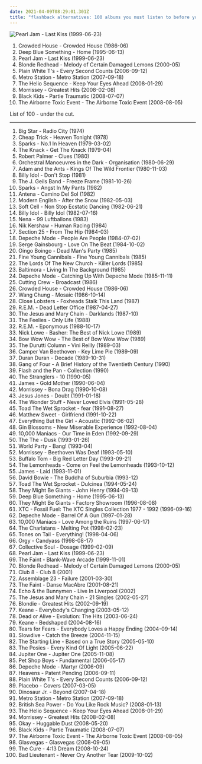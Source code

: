 ```yaml
---
date: 2021-04-09T08:29:01.301Z
title: "flashback alternatives: 100 albums you must listen to before you die"
---
```

![Pearl Jam - Last Kiss (1999-06-23)](https://img.discogs.com/n8IeQKlL1AkpY4WaZ5akx0X88EA=/fit-in/600x593/filters:strip_icc():format(jpeg):mode_rgb():quality(90)/discogs-images/R-631417-1400879404-2317.jpeg.jpg "Pearl Jam - Last Kiss (1999-06-23)")
<ol class="albums">
<li data-cover="https://img.discogs.com/9o9o8n-KtM0OAjhwZUcYaN2ZYFY=/fit-in/600x600/filters:strip_icc():format(jpeg):mode_rgb():quality(90)/discogs-images/R-692052-1418583874-7321.jpeg.jpg" data-tags="80s, pop, rock" role="button">Crowded House - Crowded House (1986-06)</li>
<li data-cover="http://coverartarchive.org/release/c0905835-0bde-3f87-bfae-50bac19440ed/6223552957-500.jpg" data-tags="rock" role="button">Deep Blue Something - Home (1995-06-13)</li>
<li data-cover="https://img.discogs.com/n8IeQKlL1AkpY4WaZ5akx0X88EA=/fit-in/600x593/filters:strip_icc():format(jpeg):mode_rgb():quality(90)/discogs-images/R-631417-1400879404-2317.jpeg.jpg" data-tags="rock, grunge, 90s, covers, flashback alternatives" role="button">Pearl Jam - Last Kiss (1999-06-23)</li>
<li data-cover="https://img.discogs.com/WT1wu71Vs82Vi4OEtAxWvSrG7zc=/fit-in/600x590/filters:strip_icc():format(jpeg):mode_rgb():quality(90)/discogs-images/R-640555-1491711277-5335.jpeg.jpg" data-tags="indie, indie rock, alternative, blonde redhead" role="button">Blonde Redhead - Melody of Certain Damaged Lemons (2000-05)</li>
<li data-cover="http://coverartarchive.org/release/e14d082d-64ee-4d42-9f1e-8b1d7423ed08/15998776082-500.jpg" data-tags="indie, rock, pop punk, emo" role="button">Plain White T's - Every Second Counts (2006-09-12)</li>
<li data-cover="http://coverartarchive.org/release/7e12a9c9-7397-4cfd-a515-5fa0fb0bc7d5/7170999378-500.jpg" data-tags="alternative, dance, electronic alternative, california in the summer" role="button">Metro Station - Metro Station (2007-09-18)</li>
<li data-cover="http://coverartarchive.org/release/cb01a3d2-4c00-4bd0-8ec2-fde956c79613/16079629985-500.jpg" data-tags="indie, indie rock, heartbreakingly beautiful, 2008 favorites" role="button">The Helio Sequence - Keep Your Eyes Ahead (2008-01-29)</li>
<li data-cover="https://img.discogs.com/0oczX3LmhANoQfcmpuKyMpT-dZk=/fit-in/450x440/filters:strip_icc():format(jpeg):mode_rgb():quality(90)/discogs-images/R-4625934-1370329246-1454.jpeg.jpg" data-tags="alternative rock, 00s" role="button">Morrissey - Greatest Hits (2008-02-08)</li>
<li data-cover="https://img.discogs.com/fi-H7ZPALPcsWhQEkhhSWu4v05k=/fit-in/600x601/filters:strip_icc():format(jpeg):mode_rgb():quality(90)/discogs-images/R-1404081-1494614671-4937.jpeg.jpg" data-tags="indie pop" role="button">Black Kids - Partie Traumatic (2008-07-07)</li>
<li data-cover="http://coverartarchive.org/release/e376f404-5229-4774-b2b3-1aeed5aa6f7a/17796794761-500.jpg" data-tags="indie rock" role="button">The Airborne Toxic Event - The Airborne Toxic Event (2008-08-05)</li>
</ol>
List of 100 - under the cut.
<!-- more -->

_________________

<ol class="albums">
<li data-cover="http://coverartarchive.org/release/c42f97da-b73d-429c-9400-12f288c783d8/15325737905-500.jpg" data-tags="70s, powerpop" role="button">
Big Star - Radio City (1974)
</li>
<li data-cover="https://img.discogs.com/UAO51zx85B0PW67V75jBWxzNhmo=/fit-in/600x592/filters:strip_icc():format(jpeg):mode_rgb():quality(90)/discogs-images/R-2350219-1278799454.jpeg.jpg" data-tags="power pop, rock, classic rock, 70s" role="button">
Cheap Trick - Heaven Tonight (1978)
</li>
<li data-cover="http://coverartarchive.org/release/201fb188-f98c-45c3-9c89-dbc7baaecb9c/25119476484-500.jpg" data-tags="synthpop" role="button">
Sparks - No.1 In Heaven (1979-03-02)
</li>
<li data-cover="http://coverartarchive.org/release/489e7f56-d73e-3772-9229-c45375da5e5b/7506671171-500.jpg" data-tags="classic rock" role="button">
The Knack - Get The Knack (1979-04)
</li>
<li data-cover="https://img.discogs.com/sDamp9SAHbFRnsopuA6BJFN7dAg=/fit-in/600x600/filters:strip_icc():format(jpeg):mode_rgb():quality(90)/discogs-images/R-9815240-1486755528-8197.jpeg.jpg" data-tags="80s, robert palmer, pop, rock" role="button">
Robert Palmer - Clues (1980)
</li>
<li data-cover="https://via.placeholder.com/450" data-tags="80s, new wave" role="button">
Orchestral Manoeuvres in the Dark - Organisation (1980-06-29)
</li>
<li data-cover="http://coverartarchive.org/release/14e135fe-eb2b-4361-a12e-66b13fe34ee9/9607837582-500.jpg" data-tags="80s, new wave" role="button">
Adam and the Ants - Kings Of The Wild Frontier (1980-11-03)
</li>
<li data-cover="http://coverartarchive.org/release/6671f035-bb7f-48f3-98a3-99ca33202c67/14753977630-500.jpg" data-tags="80s, happy, 1981 albums, flashback alternatives, gespannt" role="button">
Billy Idol - Don't Stop (1981)
</li>
<li data-cover="https://img.discogs.com/LNIJeVHZOTdUuJ2X_N5C0mZYFWE=/fit-in/549x546/filters:strip_icc():format(jpeg):mode_rgb():quality(90)/discogs-images/R-5333220-1390773150-7639.jpeg.jpg" data-tags="80s" role="button">
The J. Geils Band - Freeze Frame (1981-10-26)
</li>
<li data-cover="https://img.discogs.com/UqcTAo_xEbK2m1yIZL0j6hVu6gM=/fit-in/600x601/filters:strip_icc():format(jpeg):mode_rgb():quality(90)/discogs-images/R-15371139-1592327560-7618.jpeg.jpg" data-tags="i have this on vinyl" role="button">
Sparks - Angst In My Pants (1982)
</li>
<li data-cover="http://coverartarchive.org/release/42bac6d4-d3bb-4e6f-986b-4eae900c2558/1762408082-500.jpg" data-tags="bossa nova" role="button">
Antena - Camino Del Sol (1982)
</li>
<li data-cover="https://img.discogs.com/YCRFKgAJE6XDQDZNfyribpkJT_Y=/fit-in/600x594/filters:strip_icc():format(jpeg):mode_rgb():quality(90)/discogs-images/R-447539-1153334275.jpeg.jpg" data-tags="new wave" role="button">
Modern English - After the Snow (1982-05-03)
</li>
<li data-cover="https://img.discogs.com/hhiPFJbxCmLq4MK89rufkLSX2mE=/fit-in/600x593/filters:strip_icc():format(jpeg):mode_rgb():quality(90)/discogs-images/R-5018056-1382267742-6598.jpeg.jpg" data-tags="80s, new wave, synthpop, 80's, art school, flashback alternatives, electropearls" role="button">
Soft Cell - Non Stop Ecstatic Dancing (1982-06-21)
</li>
<li data-cover="https://img.discogs.com/PCgnxVCzzTl-HSsQaU4qnKhloN4=/fit-in/600x600/filters:strip_icc():format(jpeg):mode_rgb():quality(90)/discogs-images/R-600291-1175787502.jpeg.jpg" data-tags="rock, 80s, new wave" role="button">
Billy Idol - Billy Idol (1982-07-16)
</li>
<li data-cover="http://coverartarchive.org/release/e38790fe-0b99-45ac-b540-9b7cf2742d94/19025705025-500.jpg" data-tags="german" role="button">
Nena - 99 Luftballons (1983)
</li>
<li data-cover="https://img.discogs.com/3uZgSt_SrYjrbMdq2GURj1H54XM=/fit-in/594x586/filters:strip_icc():format(jpeg):mode_rgb():quality(90)/discogs-images/R-478981-1335477478.jpeg.jpg" data-tags="new wave, electronic, 80s, synthpop" role="button">
Nik Kershaw - Human Racing (1984)
</li>
<li data-cover="https://img.discogs.com/QmiO5WxBG1c-16LnG4j9nVCDlWk=/fit-in/596x600/filters:strip_icc():format(jpeg):mode_rgb():quality(90)/discogs-images/R-49119-1348252428-3686.jpeg.jpg" data-tags="alternative, new wave, to explore, flashback alternatives, section25, favorite albums 1984" role="button">
Section 25 - From The Hip (1984-03)
</li>
<li data-cover="http://coverartarchive.org/release/f5b04a12-738a-46e4-8dbf-3fe3ee68a24f/1916145107-500.jpg" data-tags="synthpop, 80s, british" role="button">
Depeche Mode - People Are People (1984-07-02)
</li>
<li data-cover="https://img.discogs.com/toHzXeAjUtm3EEwpPLG40gxVhSs=/fit-in/600x600/filters:strip_icc():format(jpeg):mode_rgb():quality(90)/discogs-images/R-7742111-1447846384-8785.jpeg.jpg" data-tags="new wave, eighties, chanson francaise, gainsbourg, flashback alternatives, record collectors 80s rock album best 100, france80, l3a1e5da4n15l1, amouraoutsider" role="button">
Serge Gainsbourg - Love On The Beat (1984-10-02)
</li>
<li data-cover="http://coverartarchive.org/release/320e59a4-d93a-48f6-ae66-3f64eec59a71/11946420305-500.jpg" data-tags="80s" role="button">
Oingo Boingo - Dead Man's Party (1985)
</li>
<li data-cover="https://img.discogs.com/PIRI6LZHOFgNnO8bwZQrzxcs5Bo=/fit-in/600x600/filters:strip_icc():format(jpeg):mode_rgb():quality(90)/discogs-images/R-433994-1399818052-5088.jpeg.jpg" data-tags="new wave, soft rock" role="button">
Fine Young Cannibals - Fine Young Cannibals (1985)
</li>
<li data-cover="http://coverartarchive.org/release/de21ccd0-12d5-479c-8691-6438c797233e/14778981192-500.jpg" data-tags="flashback alternatives" role="button">
The Lords Of The New Church - Killer Lords (1985)
</li>
<li data-cover="https://img.discogs.com/w2H1ZUj9cBFdqm3O8Hjg6t_H7bE=/fit-in/350x368/filters:strip_icc():format(jpeg):mode_rgb():quality(90)/discogs-images/R-420182-1568177112-9432.jpeg.jpg" data-tags="pop, dance, 80s, italo disco, aleyster crowley, tarzan boy" role="button">
Baltimora - Living In The Background (1985)
</li>
<li data-cover="http://coverartarchive.org/release/dd0558d4-a192-426f-922d-85378a658a99/5985522280-500.jpg" data-tags="80s, new wave, synth pop" role="button">
Depeche Mode - Catching Up With Depeche Mode (1985-11-11)
</li>
<li data-cover="https://img.discogs.com/2SgB42_HSgvVJGTAZ8GIEp1rE7g=/fit-in/600x600/filters:strip_icc():format(jpeg):mode_rgb():quality(90)/discogs-images/R-1509509-1265976464.jpeg.jpg" data-tags="80s" role="button">
Cutting Crew - Broadcast (1986)
</li>
<li data-cover="https://img.discogs.com/9o9o8n-KtM0OAjhwZUcYaN2ZYFY=/fit-in/600x600/filters:strip_icc():format(jpeg):mode_rgb():quality(90)/discogs-images/R-692052-1418583874-7321.jpeg.jpg" data-tags="80s, pop, rock" role="button">
Crowded House - Crowded House (1986-06)
</li>
<li data-cover="http://coverartarchive.org/release/fee7bb8f-5298-4098-a0ac-8e82518d3fd3/6431597825-500.jpg" data-tags="pop, 80s" role="button">
Wang Chung - Mosaic (1986-10-14)
</li>
<li data-cover="https://img.discogs.com/11WMQ54lcnVEyNKiWc8cJxnyLRQ=/fit-in/543x544/filters:strip_icc():format(jpeg):mode_rgb():quality(90)/discogs-images/R-426527-1299199282.jpeg.jpg" data-tags="title is a full sentence, all-time favourite, flashback alternatives, 80s drum sound, jangly 80s indie" role="button">
Close Lobsters - Foxheads Stalk This Land (1987)
</li>
<li data-cover="http://coverartarchive.org/release/6600f795-278c-49e3-883d-547016141503/15810465428-500.jpg" data-tags="alternative rock, rem" role="button">
R.E.M. - Dead Letter Office (1987-04-27)
</li>
<li data-cover="https://via.placeholder.com/450" data-tags="post-punk, 80s" role="button">
The Jesus and Mary Chain - Darklands (1987-10)
</li>
<li data-cover="https://via.placeholder.com/450" data-tags="pop, post-punk, jangle pop, apricot, flashback alternatives, iveldie best of 1988, year of 1988, american 1980s, hoeralbum, discos de cabecera, michelle hurd" role="button">
The Feelies - Only Life (1988)
</li>
<li data-cover="http://coverartarchive.org/release/3c37198e-c871-461a-8a84-5415f5ee185d/15288262729-500.jpg" data-tags="rock" role="button">
R.E.M. - Eponymous (1988-10-17)
</li>
<li data-cover="https://img.discogs.com/PgescH_NbCDmXQaNS1BL9I6ulo8=/fit-in/194x259/filters:strip_icc():format(jpeg):mode_rgb():quality(90)/discogs-images/R-8597939-1489266075-7765.jpeg.jpg" data-tags="classic rock, rock, pop rock, psychedelic, garage rock, glam rock, powerpop, country rock, surf rock, chameleon, proto punk, rock-protopunk, flashback alternatives" role="button">
Nick Lowe - Basher: The Best of Nick Lowe (1989)
</li>
<li data-cover="http://coverartarchive.org/release/5f43c500-7a00-46ec-9e1d-2aa7cf9094ed/28224204089-500.jpg" data-tags="quitar" role="button">
Bow Wow Wow - The Best of Bow Wow Wow (1989)
</li>
<li data-cover="https://img.discogs.com/keXpTzJtSNXagnpcAmz86-zZHeY=/fit-in/320x240/filters:strip_icc():format(jpeg):mode_rgb():quality(90)/discogs-images/R-4952606-1380410827-5271.jpeg.jpg" data-tags="80s, lounge, dream pop, detached, post-punk albums, flashback alternatives, iveldie best of 1989, names of people" role="button">
The Durutti Column - Vini Reilly (1989-03)
</li>
<li data-cover="http://coverartarchive.org/release/d826b19f-df20-4a9c-9a49-f10328c9b245/9169167920-500.jpg" data-tags="indie, 90s, remember memberin" role="button">
Camper Van Beethoven - Key Lime Pie (1989-09)
</li>
<li data-cover="https://img.discogs.com/NOH3fwgIB26sE5mq2qLSTn-J1Es=/fit-in/490x565/filters:strip_icc():format(jpeg):mode_rgb():quality(90)/discogs-images/R-7938494-1452033938-5653.jpeg.jpg" data-tags="new wave" role="button">
Duran Duran - Decade (1989-10-31)
</li>
<li data-cover="https://img.discogs.com/FYbntpWx7Kum8VUDhEQ3SblLQBs=/fit-in/350x573/filters:strip_icc():format(jpeg):mode_rgb():quality(90)/discogs-images/R-4453816-1426631153-6153.jpeg.jpg" data-tags="alternative, dark, gang of four, flashback alternatives, wire-y" role="button">
Gang of Four - A Brief History of the Twentieth Century (1990)
</li>
<li data-cover="http://coverartarchive.org/release/8769a9fa-3d99-452d-ba9c-ed80d7ce031d/15229542946-500.jpg" data-tags="classic rock, pop, rock, 80s, new wave, flashback alternatives" role="button">
Flash and the Pan - Collection (1990)
</li>
<li data-cover="https://img.discogs.com/UB1wgGgjqwyIqPxdKqxnuBaLGO4=/fit-in/600x600/filters:strip_icc():format(jpeg):mode_rgb():quality(90)/discogs-images/R-1125791-1194281273.jpeg.jpg" data-tags="flashback alternatives" role="button">
The Stranglers - 10 (1990-05)
</li>
<li data-cover="http://coverartarchive.org/release/cb7fcc66-ae1f-38f2-8cb0-4278a397eec4/14762215748-500.jpg" data-tags="indie rock, britpop" role="button">
James - Gold Mother (1990-06-04)
</li>
<li data-cover="http://coverartarchive.org/release/74678f8d-80a8-3091-ada8-89d617241547/22697273580-500.jpg" data-tags="morrissey, alternative" role="button">
Morrissey - Bona Drag (1990-10-08)
</li>
<li data-cover="http://coverartarchive.org/release/b8121460-6095-4fb2-a029-4da5752f1f17/1120362338-500.jpg" data-tags="rock, grebo" role="button">
Jesus Jones - Doubt (1991-01-18)
</li>
<li data-cover="https://img.discogs.com/hVw_sKwxx2S5DsVCgXNwA8qZ4b0=/fit-in/600x604/filters:strip_icc():format(jpeg):mode_rgb():quality(90)/discogs-images/R-9700701-1485004915-9809.jpeg.jpg" data-tags="weez fave" role="button">
The Wonder Stuff - Never Loved Elvis (1991-05-28)
</li>
<li data-cover="http://coverartarchive.org/release/3e2ed461-01f5-4692-bb7d-697b4f779775/15467186123-500.jpg" data-tags="alternative, 90s" role="button">
Toad The Wet Sprocket - fear (1991-08-27)
</li>
<li data-cover="http://coverartarchive.org/release/95beab7d-97df-4acc-8936-9c11f8e9ca46/8959933482-500.jpg" data-tags="rock, 90s, greatest albums of the 90s" role="button">
Matthew Sweet - Girlfriend (1991-10-22)
</li>
<li data-cover="http://coverartarchive.org/release/84cd3aa7-55d8-4114-92be-18800688c0ed/13989672545-500.jpg" data-tags="singer-songwriter, acoustic, 90s" role="button">
Everything But the Girl - Acoustic (1992-06-02)
</li>
<li data-cover="https://img.discogs.com/zrffJsrUfjev7tBMhpGlX7HYBBk=/fit-in/599x599/filters:strip_icc():format(jpeg):mode_rgb():quality(90)/discogs-images/R-2724504-1298193243.jpeg.jpg" data-tags="90s" role="button">
Gin Blossoms - New Miserable Experience (1992-08-04)
</li>
<li data-cover="http://coverartarchive.org/release/c52103f1-6fe6-4538-9afb-2f36fb3eb8d6/9517006834-500.jpg" data-tags="female vocalists" role="button">
10,000 Maniacs - Our Time in Eden (1992-09-29)
</li>
<li data-cover="http://coverartarchive.org/release/8ec76c59-aae8-4726-9d3a-1dabfa55c3b6/2556736293-500.jpg" data-tags="post-punk" role="button">
The The - Dusk (1993-01-26)
</li>
<li data-cover="http://coverartarchive.org/release/e673cb17-73c9-4848-844e-998b95fe5475/26291286198-500.jpg" data-tags="college radio, steve lillywhite, flashback alternatives" role="button">
World Party - Bang! (1993-04)
</li>
<li data-cover="http://coverartarchive.org/release/ca6e0c02-952a-3043-ae91-c1f3992d3999/16357280127-500.jpg" data-tags="live" role="button">
Morrissey - Beethoven Was Deaf (1993-05-10)
</li>
<li data-cover="http://coverartarchive.org/release/e3347148-ff9a-4fff-a00e-35a171f86d27/13069256471-500.jpg" data-tags="classic rock, rock, punk, psychedelic, garage rock, glam rock, powerpop, high school, sommer, proto punk, my so-called life, i remember you, other great tracks, rock-protopunk, flashback alternatives, 20 favorite albums of 1993, my 100 favorite albums of the 1990s, big red letter day, soda-jerk" role="button">
Buffalo Tom - Big Red Letter Day (1993-09-21)
</li>
<li data-cover="https://img.discogs.com/ssbFNPcxY5xfHnpWw0ZxP8RtoYk=/fit-in/374x360/filters:strip_icc():format(jpeg):mode_rgb():quality(90)/discogs-images/R-1956222-1380222420-3244.jpeg.jpg" data-tags="rock, 90s" role="button">
The Lemonheads - Come on Feel the Lemonheads (1993-10-12)
</li>
<li data-cover="https://img.discogs.com/CayCuPR8BChLIoj8i2Tn6Kp0YgM=/fit-in/600x590/filters:strip_icc():format(jpeg):mode_rgb():quality(90)/discogs-images/R-1709270-1264024211.jpeg.jpg" data-tags="britpop" role="button">
James - Laid (1993-11-01)
</li>
<li data-cover="http://coverartarchive.org/release/81d3ccb9-d167-4c32-9f33-ec2f08c9a156/22633640940-500.jpg" data-tags="90s" role="button">
David Bowie - The Buddha of Suburbia (1993-12)
</li>
<li data-cover="http://coverartarchive.org/release/d078bf69-88f7-4d52-bace-c67ec7839d7d/4008686824-500.jpg" data-tags="90s, alternative" role="button">
Toad The Wet Sprocket - Dulcinea (1994-05-24)
</li>
<li data-cover="http://coverartarchive.org/release/19cab610-4790-4342-9e1e-b8c6915a5486/21497182399-500.jpg" data-tags="90s" role="button">
They Might Be Giants - John Henry (1994-09-13)
</li>
<li data-cover="http://coverartarchive.org/release/c0905835-0bde-3f87-bfae-50bac19440ed/6223552957-500.jpg" data-tags="rock" role="button">
Deep Blue Something - Home (1995-06-13)
</li>
<li data-cover="http://coverartarchive.org/release/a62fbbbb-e50e-4c55-abd8-89f28b0b2477/13886747943-500.jpg" data-tags="90s, 1990s" role="button">
They Might Be Giants - Factory Showroom (1996-08-08)
</li>
<li data-cover="https://img.discogs.com/lQegIlBExZyi6YhDwoUUPhOEKzU=/fit-in/600x602/filters:strip_icc():format(jpeg):mode_rgb():quality(90)/discogs-images/R-950986-1583561708-8949.jpeg.jpg" data-tags="flashback alternatives" role="button">
XTC - Fossil Fuel: The XTC Singles Collection 1977 - 1992 (1996-09-16)
</li>
<li data-cover="https://img.discogs.com/HpyzYi6qvDs5ss_OmYuLlN_odew=/fit-in/600x609/filters:strip_icc():format(jpeg):mode_rgb():quality(90)/discogs-images/R-24399-1307315393.jpeg.jpg" data-tags="90s, synthpop, depeche mode, deleted, sought, depeche, flashback alternatives, nice hairdo fag" role="button">
Depeche Mode - Barrel Of A Gun (1997-01-28)
</li>
<li data-cover="https://img.discogs.com/L30mzK02cO1C4uodCjcdSgr7kB0=/fit-in/300x300/filters:strip_icc():format(jpeg):mode_rgb():quality(90)/discogs-images/R-386830-1106584240.jpg.jpg" data-tags="rock, flashback alternatives, tdhassociation" role="button">
10,000 Maniacs - Love Among the Ruins (1997-06-17)
</li>
<li data-cover="https://img.discogs.com/jKm3_RTj5IVHgmcqWWSs42GmcsM=/fit-in/444x444/filters:strip_icc():format(jpeg):mode_rgb():quality(90)/discogs-images/R-5159568-1386111335-1691.png.jpg" data-tags="indie, indie rock, britpop" role="button">
The Charlatans - Melting Pot (1998-02-23)
</li>
<li data-cover="http://coverartarchive.org/release/f24608d7-2b22-4c6e-a69b-02d8dcd4110b/7925357691-500.jpg" data-tags="goth, post punk, flashback alternatives" role="button">
Tones on Tail - Everything! (1998-04-06)
</li>
<li data-cover="http://coverartarchive.org/release/ab30776c-8e8b-4554-858b-b0acd7cb74c1/27009518945-500.jpg" data-tags="industrial, industrial rock" role="button">
Orgy - Candyass (1998-08-17)
</li>
<li data-cover="http://coverartarchive.org/release/3bf8751c-c418-494a-9897-e345415bb1a6/15473876103-500.jpg" data-tags="alternative, alternative rock" role="button">
Collective Soul - Dosage (1999-02-09)
</li>
<li data-cover="https://img.discogs.com/n8IeQKlL1AkpY4WaZ5akx0X88EA=/fit-in/600x593/filters:strip_icc():format(jpeg):mode_rgb():quality(90)/discogs-images/R-631417-1400879404-2317.jpeg.jpg" data-tags="rock, grunge, 90s, covers, flashback alternatives" role="button">
Pearl Jam - Last Kiss (1999-06-23)
</li>
<li data-cover="https://img.discogs.com/7DrGNU8WpbEIDemAQK9vq_ZnN2U=/fit-in/600x600/filters:strip_icc():format(jpeg):mode_rgb():quality(90)/discogs-images/R-348097-1407836142-4445.jpeg.jpg" data-tags="indie" role="button">
The Faint - Blank-Wave Arcade (1999-11-01)
</li>
<li data-cover="https://img.discogs.com/WT1wu71Vs82Vi4OEtAxWvSrG7zc=/fit-in/600x590/filters:strip_icc():format(jpeg):mode_rgb():quality(90)/discogs-images/R-640555-1491711277-5335.jpeg.jpg" data-tags="indie, indie rock, alternative, blonde redhead" role="button">
Blonde Redhead - Melody of Certain Damaged Lemons (2000-05)
</li>
<li data-cover="https://img.discogs.com/8Gbo9t1dEiCGhoW7JTRnoixxejI=/fit-in/200x198/filters:strip_icc():format(jpeg):mode_rgb():quality(90)/discogs-images/R-471986-1118549298.jpg.jpg" data-tags="plotters albums" role="button">
Club 8 - Club 8 (2001)
</li>
<li data-cover="http://coverartarchive.org/release/090a0fb7-dfb3-436a-a407-e7c098a16144/3240794986-500.jpg" data-tags="ebm, futurepop, metropolis" role="button">
Assemblage 23 - Failure (2001-03-30)
</li>
<li data-cover="http://coverartarchive.org/release/2d0b6eb0-8d92-3ec1-a6ae-f939a7980426/7587631086-500.jpg" data-tags="indie, electronic" role="button">
The Faint - Danse MacAbre (2001-08-21)
</li>
<li data-cover="http://coverartarchive.org/release/c1f1819a-ce97-4f2c-bff7-54f8dd2be70b/12885144100-500.jpg" data-tags="alternative, new wave, live, liverpool, echo & the bunnymen, deleted, live album, desert island discs, flashback alternatives, brilliant albums, sjc, live in liverpool" role="button">
Echo & the Bunnymen - Live In Liverpool (2002)
</li>
<li data-cover="http://coverartarchive.org/release/460eb1c2-1787-4c84-8aec-496251d17e8b/3205936535-500.jpg" data-tags="indie" role="button">
The Jesus and Mary Chain - 21 Singles (2002-05-27)
</li>
<li data-cover="http://coverartarchive.org/release/bc3802fb-b98b-4fe2-8709-c09700dd2483/20718037945-500.jpg" data-tags="pop, rock, female vocalists" role="button">
Blondie - Greatest Hits (2002-09-19)
</li>
<li data-cover="https://via.placeholder.com/450" data-tags="british, keane" role="button">
Keane - Everybody's Changing (2003-05-12)
</li>
<li data-cover="http://coverartarchive.org/release/23c76d92-73f9-48f6-94de-8c13b8d1f467/6183498174-500.jpg" data-tags="80s" role="button">
Dead or Alive - Evolution: The Hits (2003-06-24)
</li>
<li data-cover="https://img.discogs.com/PIXQIhTSF3kZuVczEvxCo4pUj6E=/fit-in/600x519/filters:strip_icc():format(jpeg):mode_rgb():quality(90)/discogs-images/R-423520-1179936445.jpeg.jpg" data-tags="indie rock, flashback alternatives, granka, viralbraindeath, coolwench" role="button">
Keane - Bedshaped (2004-08-16)
</li>
<li data-cover="http://coverartarchive.org/release/79250d7b-3765-49c8-8e49-24d1342fe42a/20710818216-500.jpg" data-tags="rock, neo-psychedelia" role="button">
Tears for Fears - Everybody Loves a Happy Ending (2004-09-14)
</li>
<li data-cover="http://coverartarchive.org/release/a3aa8a48-7b5b-475c-a713-442ea6c76871/10313121703-500.jpg" data-tags="shoegaze, shoegazer" role="button">
Slowdive - Catch the Breeze (2004-11-15)
</li>
<li data-cover="http://coverartarchive.org/release/c1b2df38-f294-4b48-ae26-9fe5c6fe1639/6819001689-500.jpg" data-tags="pop punk" role="button">
The Starting Line - Based on a True Story (2005-05-10)
</li>
<li data-cover="http://coverartarchive.org/release/9c3600e7-1f41-4ae0-a6a3-4bdaa8364d24/10987433729-500.jpg" data-tags="alternative, rock" role="button">
The Posies - Every Kind Of Light (2005-06-22)
</li>
<li data-cover="https://img.discogs.com/i1kmI3PyINr8hvxQxuJ9YvkLEbI=/fit-in/600x600/filters:strip_icc():format(jpeg):mode_rgb():quality(90)/discogs-images/R-1241945-1203167337.jpeg.jpg" data-tags="sun and moon and stars and outer space, flashback alternatives" role="button">
Jupiter One - Jupiter One (2005-11-08)
</li>
<li data-cover="https://img.discogs.com/uQC9YGwzQ2BymVhmEnst4xHhY1Q=/fit-in/600x535/filters:strip_icc():format(jpeg):mode_rgb():quality(90)/discogs-images/R-280924-1353315609-2007.jpeg.jpg" data-tags="new wave, electronic, pop, synthpop" role="button">
Pet Shop Boys - Fundamental (2006-05-17)
</li>
<li data-cover="http://coverartarchive.org/release/a3eee593-df3f-46cb-9994-8a3c8917fe6d/1916382012-500.jpg" data-tags="electronic, male vocalists, alternative dance, 2000s, flashback alternatives" role="button">
Depeche Mode - Martyr (2006-09)
</li>
<li data-cover="http://coverartarchive.org/release/cc03b460-9947-4c8b-adbe-f279a87eefee/26394758764-500.jpg" data-tags="indie, alternative" role="button">
Heavens - Patent Pending (2006-09-11)
</li>
<li data-cover="http://coverartarchive.org/release/e14d082d-64ee-4d42-9f1e-8b1d7423ed08/15998776082-500.jpg" data-tags="indie, rock, pop punk, emo" role="button">
Plain White T's - Every Second Counts (2006-09-12)
</li>
<li data-cover="https://img.discogs.com/_JbKB2HXIdP8lGhCU6KhOB4KH_A=/fit-in/150x148/filters:strip_icc():format(jpeg):mode_rgb():quality(90)/discogs-images/R-3454335-1330995212.jpeg.jpg" data-tags="covers, cover, alternative rock" role="button">
Placebo - Covers (2007-03-05)
</li>
<li data-cover="http://coverartarchive.org/release/67bcfd5d-1fe1-38a4-9804-531be6f800a8/3986174902-500.jpg" data-tags="alternative" role="button">
Dinosaur Jr. - Beyond (2007-04-18)
</li>
<li data-cover="http://coverartarchive.org/release/7e12a9c9-7397-4cfd-a515-5fa0fb0bc7d5/7170999378-500.jpg" data-tags="alternative, dance, electronic alternative, california in the summer" role="button">
Metro Station - Metro Station (2007-09-18)
</li>
<li data-cover="http://coverartarchive.org/release/1846244b-2ce1-308c-af3e-c90a7061b91e/26941790097-500.jpg" data-tags="indie rock" role="button">
British Sea Power - Do You Like Rock Music? (2008-01-13)
</li>
<li data-cover="http://coverartarchive.org/release/cb01a3d2-4c00-4bd0-8ec2-fde956c79613/16079629985-500.jpg" data-tags="indie, indie rock, heartbreakingly beautiful, 2008 favorites" role="button">
The Helio Sequence - Keep Your Eyes Ahead (2008-01-29)
</li>
<li data-cover="https://img.discogs.com/0oczX3LmhANoQfcmpuKyMpT-dZk=/fit-in/450x440/filters:strip_icc():format(jpeg):mode_rgb():quality(90)/discogs-images/R-4625934-1370329246-1454.jpeg.jpg" data-tags="alternative rock, 00s" role="button">
Morrissey - Greatest Hits (2008-02-08)
</li>
<li data-cover="https://img.discogs.com/1xR5sEgIPxTJ-FnT0peJQsrJMj4=/fit-in/600x600/filters:strip_icc():format(jpeg):mode_rgb():quality(90)/discogs-images/R-3477998-1331975524.jpeg.jpg" data-tags="flashback alternatives, coisa linda, love will conquer all, about making movies" role="button">
Okay - Huggable Dust (2008-05-20)
</li>
<li data-cover="https://img.discogs.com/fi-H7ZPALPcsWhQEkhhSWu4v05k=/fit-in/600x601/filters:strip_icc():format(jpeg):mode_rgb():quality(90)/discogs-images/R-1404081-1494614671-4937.jpeg.jpg" data-tags="indie pop" role="button">
Black Kids - Partie Traumatic (2008-07-07)
</li>
<li data-cover="http://coverartarchive.org/release/e376f404-5229-4774-b2b3-1aeed5aa6f7a/17796794761-500.jpg" data-tags="indie rock" role="button">
The Airborne Toxic Event - The Airborne Toxic Event (2008-08-05)
</li>
<li data-cover="http://coverartarchive.org/release/d12fb85f-fe28-4070-81b2-5a7e16411889/12851739538-500.jpg" data-tags="alternative" role="button">
Glasvegas - Glasvegas (2008-09-05)
</li>
<li data-cover="https://img.discogs.com/P_bW-u-kx2WhrGw0d88zMMvt9VY=/fit-in/300x262/filters:strip_icc():format(jpeg):mode_rgb():quality(90)/discogs-images/R-5501047-1394994335-8706.jpeg.jpg" data-tags="alternative, post-punk, alternative rock" role="button">
The Cure - 4:13 Dream (2008-10-24)
</li>
<li data-cover="https://img.discogs.com/xE_vHhDUFqS38DPQgHwVMHfeQAw=/fit-in/500x500/filters:strip_icc():format(jpeg):mode_rgb():quality(90)/discogs-images/R-1950554-1254531363.jpeg.jpg" data-tags="rock, alternative, synthpop, new order, 2009 albums, flashback alternatives, liner recommends, fnac, triple echo records, sundaymix, title is imperative" role="button">
Bad Lieutenant - Never Cry Another Tear (2009-10-02)
</li>
</ol>